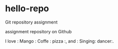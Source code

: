 # hello-repo
Git repository assignment

assignment repository on Github 

I love : Mango : Coffe : pizza :, and : Singing: dancer:.
